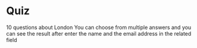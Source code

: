 # Quiz
10 questions about London
You can choose from multiple answers and you can see the result after enter the name and the email address in the related field
